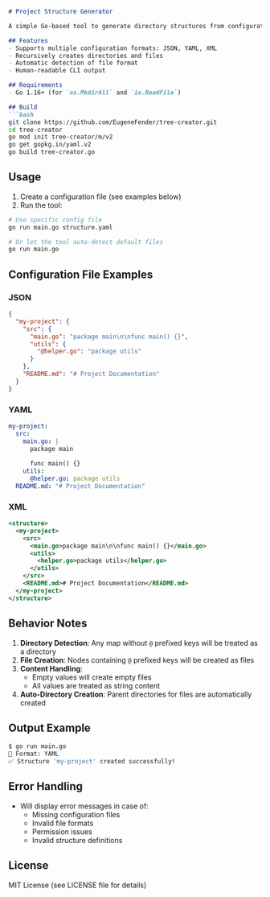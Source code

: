 ```markdown
# Project Structure Generator

A simple Go-based tool to generate directory structures from configuration files in JSON, YAML, or XML format.

## Features
- Supports multiple configuration formats: JSON, YAML, XML
- Recursively creates directories and files
- Automatic detection of file format
- Human-readable CLI output

## Requirements
- Go 1.16+ (for `os.MkdirAll` and `io.ReadFile`)

## Build
```bash
git clone https://github.com/EugeneFender/tree-creator.git
cd tree-creator
go mod init tree-creator/m/v2
go get gopkg.in/yaml.v2
go build tree-creator.go
```

## Usage
1. Create a configuration file (see examples below)
2. Run the tool:
```bash
# Use specific config file
go run main.go structure.yaml

# Or let the tool auto-detect default files
go run main.go
```

## Configuration File Examples

### JSON
```json
{
  "my-project": {
    "src": {
      "main.go": "package main\n\nfunc main() {}",
      "utils": {
        "@helper.go": "package utils"
      }
    },
    "README.md": "# Project Documentation"
  }
}
```

### YAML
```yaml
my-project:
  src:
    main.go: |
      package main
      
      func main() {}
    utils:
      @helper.go: package utils
  README.md: "# Project Documentation"
```

### XML
```xml
<structure>
  <my-project>
    <src>
      <main.go>package main\n\nfunc main() {}</main.go>
      <utils>
        <helper.go>package utils</helper.go>
      </utils>
    </src>
    <README.md># Project Documentation</README.md>
  </my-project>
</structure>
```

## Behavior Notes
1. **Directory Detection**: Any map without `@` prefixed keys will be treated as a directory
2. **File Creation**: Nodes containing `@` prefixed keys will be created as files
3. **Content Handling**: 
   - Empty values will create empty files
   - All values are treated as string content
4. **Auto-Directory Creation**: Parent directories for files are automatically created

## Output Example
```bash
$ go run main.go
📂 Format: YAML
✅ Structure 'my-project' created successfully!
```

## Error Handling
- Will display error messages in case of:
  - Missing configuration files
  - Invalid file formats
  - Permission issues
  - Invalid structure definitions

## License
MIT License (see LICENSE file for details)
```
